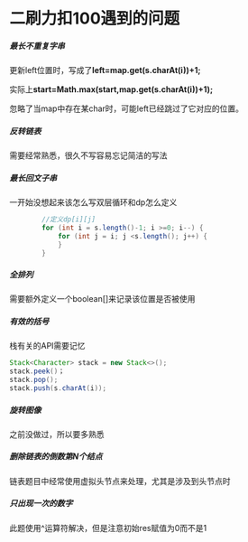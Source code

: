 # 二刷力扣100遇到的问题

##### 最长不重复字串

更新left位置时，写成了**left=map.get(s.charAt(i))+1;**

实际上**start=Math.max(start,map.get(s.charAt(i))+1);**

忽略了当map中存在某char时，可能left已经跳过了它对应的位置。

##### 反转链表

需要经常熟悉，很久不写容易忘记简洁的写法

##### 最长回文子串

一开始没想起来该怎么写双层循环和dp怎么定义

```java
        //定义dp[i][j]
        for (int i = s.length()-1; i >=0; i--) {
            for (int j = i; j <s.length(); j++) {
            }
        }
```

##### 全排列

需要额外定义一个boolean[]来记录该位置是否被使用

##### 有效的括号

栈有关的API需要记忆

```java
Stack<Character> stack = new Stack<>();
stack.peek()；
stack.pop();
stack.push(s.charAt(i));
```

##### 旋转图像

之前没做过，所以要多熟悉

##### 删除链表的倒数第N个结点

链表题目中经常使用虚拟头节点来处理，尤其是涉及到头节点时

##### 只出现一次的数字

此题使用^运算符解决，但是注意初始res赋值为0而不是1
